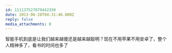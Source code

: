 ```yaml
---
id: 111137527879442350
date: 2013-06-28T04:31:46.000Z
reply: false
media_attachments: 0
---
```


智能手机到底是让我们越来越傻还是越来越聪明？现在不用苹果不用安卓了，整个人精神多了，看书的时间也多了

